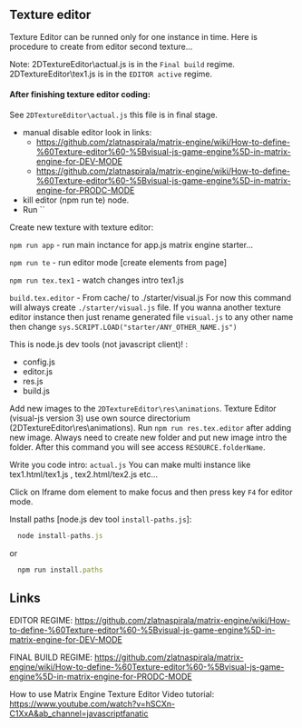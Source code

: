
## Texture editor

Texture Editor can be runned only for one instance in time.
Here is procedure to create from editor second texture...

Note:
2DTextureEditor\actual.js is in the `Final build` regime.
2DTextureEditor\tex1.js is in the `EDITOR active` regime.

#### After finishing texture editor coding:
See `2DTextureEditor\actual.js` this file is in final stage.
 - manual disable editor look in links:
   - https://github.com/zlatnaspirala/matrix-engine/wiki/How-to-define-%60Texture-editor%60-%5Bvisual-js-game-engine%5D-in-matrix-engine-for-DEV-MODE
   - https://github.com/zlatnaspirala/matrix-engine/wiki/How-to-define-%60Texture-editor%60-%5Bvisual-js-game-engine%5D-in-matrix-engine-for-PRODC-MODE
 - kill editor (npm run te) node.
 - Run ``

Create new texture with texture editor:

`npm run app`  - run main inctance for app.js matrix engine starter...

`npm run te`   - run editor mode [create elements from page]

`npm run tex.tex1`  - watch changes intro tex1.js

`build.tex.editor`  - From cache/ to ./starter/visual.js
 For now this command will always create `./starter/visual.js` file.
 If you wanna another texture editor instance then just rename generated file `visual.js`
 to any other name then change `sys.SCRIPT.LOAD("starter/ANY_OTHER_NAME.js")`


This is node.js dev tools (not javascript client)! :
 - config.js
 - editor.js
 - res.js
 - build.js

Add new images to the `2DTextureEditor\res\animations`. Texture Editor (visual-js version 3) use own source directorium 
(2DTextureEditor\res\animations). Run `npm run res.tex.editor` after adding new image. Always need to create new folder and put new image intro the folder. After this command you will see access `RESOURCE.folderName`.

Write you code intro: `actual.js`
You can make multi instance like tex1.html/tex1.js , tex2.html/tex2.js etc...

Click on Iframe dom element to make focus and then press key `F4` for editor mode.


Install paths [node.js dev tool `install-paths.js`]:
```js
  node install-paths.js
```

or 

```js
  npm run install.paths
```




## Links

EDITOR REGIME:
https://github.com/zlatnaspirala/matrix-engine/wiki/How-to-define-%60Texture-editor%60-%5Bvisual-js-game-engine%5D-in-matrix-engine-for-DEV-MODE


FINAL BUILD REGIME:
https://github.com/zlatnaspirala/matrix-engine/wiki/How-to-define-%60Texture-editor%60-%5Bvisual-js-game-engine%5D-in-matrix-engine-for-PRODC-MODE


How to use Matrix Engine Texture Editor Video tutorial:
https://www.youtube.com/watch?v=hSCXn-C1XxA&ab_channel=javascriptfanatic